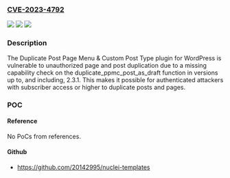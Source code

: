 ### [CVE-2023-4792](https://cve.mitre.org/cgi-bin/cvename.cgi?name=CVE-2023-4792)
![](https://img.shields.io/static/v1?label=Product&message=Duplicate%20Post%20Page%20Menu%20%26%20Custom%20Post%20Type&color=blue)
![](https://img.shields.io/static/v1?label=Version&message=*%3C%3D%202.3.1%20&color=brighgreen)
![](https://img.shields.io/static/v1?label=Vulnerability&message=CWE-862%20Missing%20Authorization&color=brighgreen)

### Description

The Duplicate Post Page Menu & Custom Post Type plugin for WordPress is vulnerable to unauthorized page and post duplication due to a missing capability check on the duplicate_ppmc_post_as_draft function in versions up to, and including, 2.3.1. This makes it possible for authenticated attackers with subscriber access or higher to duplicate posts and pages.

### POC

#### Reference
No PoCs from references.

#### Github
- https://github.com/20142995/nuclei-templates

